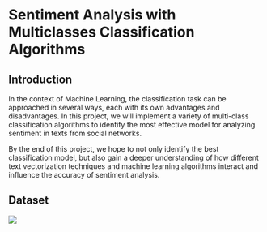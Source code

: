 # Sentiment Analysis with Multiclasses Classification Algorithms


## Introduction

In the context of Machine Learning, the classification task can be approached in several ways, each with its own advantages and disadvantages. In this project, we will implement a variety of multi-class classification algorithms to identify the most effective model for analyzing sentiment in texts from social networks.

By the end of this project, we hope to not only identify the best classification model, but also gain a deeper understanding of how different text vectorization techniques and machine learning algorithms interact and influence the accuracy of sentiment analysis.

## Dataset
![](https://drive.google.com/file/d/1dTg9zseIk0rnApOPyDbuK7gAqzjxteDa/view?usp=sharing)

